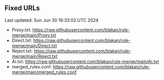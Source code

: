 ## Fixed URLs
Last updated: Sun Jun 30 16:33:02 UTC 2024
- Proxy.txt: https://raw.githubusercontent.com/blakan/rule-merge/main/Proxy.txt
- Direct.txt: https://raw.githubusercontent.com/blakan/rule-merge/main/Direct.txt
- Reject.txt: https://raw.githubusercontent.com/blakan/rule-merge/main/Reject.txt
- Ai.txt: https://raw.githubusercontent.com/blakan/rule-merge/main/Ai.txt
- merged_rules.conf: https://raw.githubusercontent.com/blakan/rule-merge/main/merged_rules.conf
